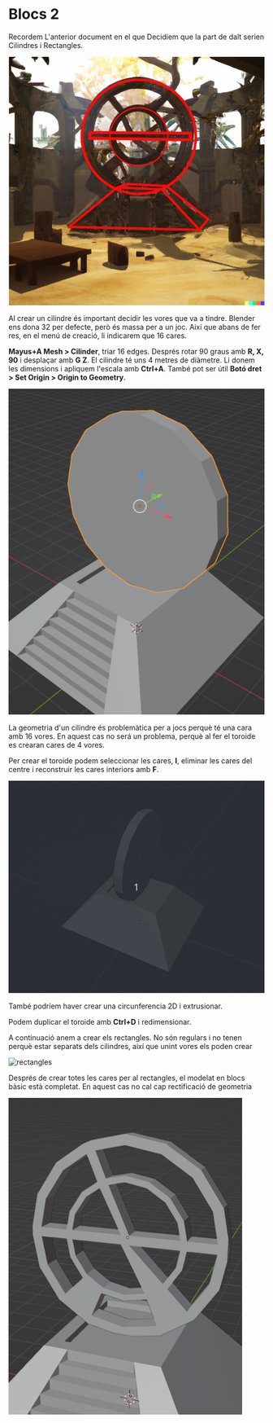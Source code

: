 # Blocs 2

Recordem L'anterior document en el que Decidíem que la part de dalt serien Cilindres i Rectangles. 

![esquema](imgs/esquema.png "Esquema geometria")

Al crear un cilindre és important decidir les vores que va a tindre. Blender ens dona 32 per defecte, però és massa per a un joc. Així que abans de fer res, en el menú de creació, li indicarem que 16 cares.

**Mayus+A Mesh > Cilinder**, triar 16 edges. Després rotar 90 graus amb **R, X, 90** i desplaçar amb **G Z**. El cilindre té uns 4 metres de diàmetre. Li donem les dimensions i apliquem l'escala amb **Ctrl+A**. També pot ser útil **Botó dret > Set Origin > Origin to Geometry**.

![cilindre](imgs/cilindreoriginal.png "Cilindre Original")

La geometria d'un cilindre és problemàtica per a jocs perquè té una cara amb 16 vores. En aquest cas no será un problema, perquè al fer el toroide es crearan cares de 4 vores.

Per crear el toroide podem seleccionar les cares, **I**, eliminar les cares del centre i reconstruir les cares interiors amb **F**.

![toroide](imgs/toroide.gif "creacio del toroide")

També podríem haver crear una circunferencia 2D i extrusionar. 

Podem duplicar el toroide amb **Ctrl+D** i redimensionar. 

A continuació anem a crear els rectangles. No són regulars i no tenen perquè estar separats dels cilindres, així que unint vores els poden crear

![rectangles](imgs/rectangles.gif "Unió dels rectangles")

Després de crear totes les cares per al rectangles, el modelat en blocs bàsic està completat. En aquest cas no cal cap rectificació de geometria

![cilindre acabat](imgs/cilindreacabat.png "Cilindre Acabat")
